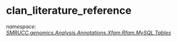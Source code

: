 ﻿# clan_literature_reference
_namespace: [SMRUCC.genomics.Analysis.Annotations.Xfam.Rfam.MySQL.Tables](./index.md)_






